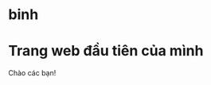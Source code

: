 # binh
<!DOCTYPE html>
<html>
<head>
  <title>Xin chào</title>
</head>
<body>
  <h1>Trang web đầu tiên của mình</h1>
  <p>Chào các bạn!</p>
</body>
</html>
